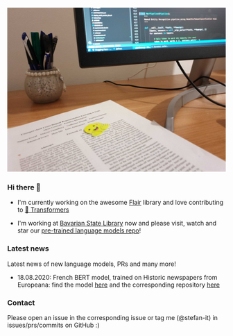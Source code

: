 [![Header](profile_header.jpg "Header")](https://schweter.ml/)

### Hi there 👋

* I'm currently working on the awesome [Flair](https://github.com/flairNLP/flair)
  library and love contributing to [🤗 Transformers](https://github.com/huggingface/transformers)

* I'm working at [Bavarian State Library](https://github.com/dbmdz) now and please
  visit, watch and star our [pre-trained language models repo](https://github.com/dbmdz/berts)!

### Latest news

Latest news of new language models, PRs and many more!

* 18.08.2020: French BERT model, trained on Historic newspapers from Europeana:
  find the model [here](https://huggingface.co/dbmdz/bert-base-french-europeana-cased)
  and the corresponding repository [here](https://github.com/stefan-it/europeana-bert)

### Contact

Please open an issue in the corresponding issue or tag me (@stefan-it) in
issues/prs/commits on GitHub :)
